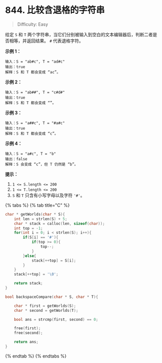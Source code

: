# 844. 比较含退格的字符串

> Difficulty: Easy

给定 `S` 和 `T` 两个字符串，当它们分别被输入到空白的文本编辑器后，判断二者是否相等，并返回结果。 `#` 代表退格字符。

**示例 1：**

```text
输入：S = "ab#c", T = "ad#c"
输出：true
解释：S 和 T 都会变成 “ac”。
```

**示例 2：**

```text
输入：S = "ab##", T = "c#d#"
输出：true
解释：S 和 T 都会变成 “”。
```

**示例 3：**

```text
输入：S = "a##c", T = "#a#c"
输出：true
解释：S 和 T 都会变成 “c”。
```

**示例 4：**

```text
输入：S = "a#c", T = "b"
输出：false
解释：S 会变成 “c”，但 T 仍然是 “b”。
```

**提示：**

1. `1 <= S.length <= 200`
2. `1 <= T.length <= 200`
3. `S` 和 `T` 只含有小写字母以及字符 `'#'`。

{% tabs %}
{% tab title="C" %}
```c
char * getWorlds(char * S){
    int len = strlen(S) + 5;
    char * stack = calloc(len, sizeof(char));
    int top = -1;
    for(int i = 0; i < strlen(S); i++){
        if(S[i] == '#'){
            if(top >= 0){
                top--;
            }
        }else{
            stack[++top] = S[i];
        }
    }
    stack[++top] = '\0';

    return stack;
}

bool backspaceCompare(char * S, char * T){

    char * first = getWorlds(S);
    char * second = getWorlds(T);

    bool ans = strcmp(first, second) == 0;

    free(first);
    free(second);

    return ans;
}
```
{% endtab %}
{% endtabs %}

